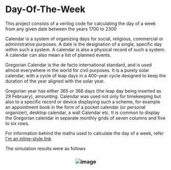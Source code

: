 # Day-Of-The-Week
This project consists of a verilog code for calculating the day of a week from any given date between the years 1700 to 2300

Calendar is a system of organizing days for social, religious, commercial or administrative purposes. A date is the designation of a single, specific day within such a system. A calendar is also a physical record of such a system. A calendar can also mean a list of planned events.

Gregorian Calendar is the de facto international standard, and is used almost everywhere in the world for civil purposes. It is a purely solar calendar, with a cycle of leap days in a 400-year cycle designed to keep the duration of the year aligned with the solar year.

Gregorian year has either 365 or 366 days (the leap day being inserted as 29 February), amounting. Calendar was used not only for  timekeeping but also to a specific record or device displaying such a scheme, for example an appointment book in the form of a pocket calendar (or personal organizer), desktop calendar, a wall Calendar etc.
It is common to display the Gregorian calendar in separate monthly grids of seven columns and five to six rows.

For information behind the maths used to calculate the day of a week, refer [I'm an inline-style link](https://blog.artofmemory.com/how-to-calculate-the-day-of-the-week-4203.html)

The simulation results were as follows

### <p align="center">![image](https://user-images.githubusercontent.com/48091500/58762359-05fe6b80-856d-11e9-9fd6-bfd3a7e0f660.png)

